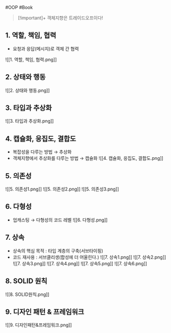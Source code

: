 #OOP #Book

> [!important]+ 
> 객체지향은 트레이드오프이다!
> 
## 1. 역할, 책임, 협력
+ 요청과 응답(메시지)로 객체 간 협력

![[1. 역할, 책임, 협력.png]]
## 2. 상태와 행동
![[2. 상태와 행동.png]]

## 3. 타입과 추상화
![[3. 타입과 추상화.png]]

## 4. 캡슐화, 응집도, 결합도
+ 복잡성을 다루는 방법 → 추상화
+ 객체지향에서 추상화를 다루는 방법 → 캡슐화
![[4. 캡슐화, 응집도, 결합도.png]]

## 5. 의존성
![[5. 의존성1.png]]
![[5. 의존성2.png]]
![[5. 의존성3.png]]

## 6. 다형성
+ 업캐스팅 → 다형성의 코드 레벨
![[6. 다형성.png]]

## 7. 상속
+ 상속의 핵심 목적 : 타입 계층의 구축(서브타이핑)
+ 코드 재사용 : 서브클리생(합성에 더 어울린다.)
![[7. 상속1.png]]
![[7. 상속2.png]]
![[7. 상속3.png]]
![[7. 상속4.png]]
![[7. 상속5.png]]
![[7. 상속6.png]]

## 8. SOLID 원칙
![[8. SOLID원칙.png]]
## 9. 디자인 패턴 & 프레임워크
![[9. 디자인패턴&프레임워크.png]]